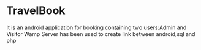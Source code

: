 # TravelBook
It is an android application for booking containing two users:Admin and Visitor
Wamp Server has been used to create link between android,sql and php
